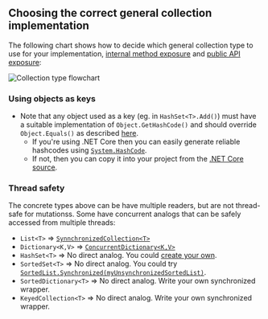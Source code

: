 ## Choosing the correct general collection implementation

The following chart shows how to decide which general collection type to use for your implementation, [internal method exposure](non-public-api-types.md) and [public API exposure](public-api-types.md):

![Collection type flowchart](https://drive.google.com/uc?id=17-qROxVsHI4MTV5tBdil9NyhXnjcNVkz)
<!-- draw.io source in https://drive.google.com/open?id=1YnYEfisi7DYOT3IwYQwWbyCtzFP7prK3 -->

### Using objects as keys

- Note that any object used as a key (eg. in `HashSet<T>.Add()`) must have a suitable implementation of `Object.GetHashCode()` and should override `Object.Equals()` as described [here](https://stackoverflow.com/a/371348/289319).
  - If you're using .NET Core then you can easily generate reliable hashcodes using [`System.HashCode`](https://docs.microsoft.com/en-us/dotnet/api/system.hashcode?view=netcore-2.1).
  - If not, then you can copy it into your project from the [.NET Core source](https://github.com/dotnet/corefx/blob/master/src/Common/src/CoreLib/System/HashCode.cs).
  
### Thread safety

The concrete types above can be have multiple readers, but are not thread-safe for mutationss. Some have concurrent analogs that can be safely accessed from multiple threads:

- `List<T>` => [`SynnchronizedCollection<T>`](https://docs.microsoft.com/en-us/dotnet/api/system.collections.generic.synchronizedcollection-1?view=netframework-4.7.1)
- `Dictionary<K,V>` => [`ConcurrentDictionary<K,V>`](https://docs.microsoft.com/en-us/dotnet/api/system.collections.concurrent.concurrentdictionary-2?view=netframework-4.7.1)
- `HashSet<T>` => No direct analog. You could [create your own](https://stackoverflow.com/a/11034999/289319).
- `SortedSet<T>` => No direct analog. You could try [`SortedList.Synchronized(myUnsynchronizedSortedList)`](https://docs.microsoft.com/en-us/dotnet/api/system.collections.sortedlist.synchronized?view=netframework-4.7.1#System_Collections_SortedList_Synchronized_System_Collections_SortedList_).
- `SortedDictionary<T>` => No direct analog. Write your own synchronized wrapper.
- `KeyedCollection<T>` => No direct analog. Write your own synchronized wrapper.